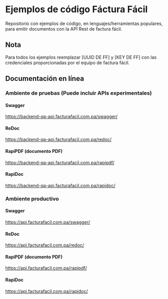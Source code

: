 
# Ejemplos de código Fáctura Fácil
Repositorio con ejemplos de código, en lenguajes/herramientas populares, para  emitir documentos con la API Rest de factura fácil.

## Nota
Para todos los ejemplos reemplazar [UUID DE FF] y [KEY DE FF] con las credenciales proporcionadas por el equipo de factura fácil.


## Documentación en línea

### Ambiente de pruebas (Puede incluir APIs experimentales)
#### Swagger
https://backend-qa-api.facturafacil.com.pa/swagger/

#### ReDoc
https://backend-qa-api.facturafacil.com.pa/redoc/

#### RapiPDF (documento PDF)
https://backend-qa-api.facturafacil.com.pa/rapipdf/

#### RapiDoc
https://backend-qa-api.facturafacil.com.pa/rapidoc/

### Ambiente productivo
#### Swagger
https://api.facturafacil.com.pa/swagger/

#### ReDoc
https://api.facturafacil.com.pa/redoc/

#### RapiPDF (documento PDF)
https://api.facturafacil.com.pa/rapipdf/

#### RapiDoc
https://api.facturafacil.com.pa/rapidoc/
